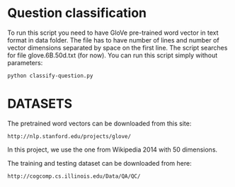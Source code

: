 Question classification
=======================

To run this script you need to have GloVe pre-trained word vector in text format in data folder. The file has to have number
of lines and number of vector dimensions separated by space on the first line.
The script searches for file glove.6B.50d.txt (for now).
You can run this script simply without parameters:

    python classify-question.py

DATASETS
========

The pretrained word vectors can be downloaded from this site:

    http://nlp.stanford.edu/projects/glove/

In this project, we use the one from Wikipedia 2014 with 50 dimensions.

The training and testing dataset can be downloaded from here:

    http://cogcomp.cs.illinois.edu/Data/QA/QC/